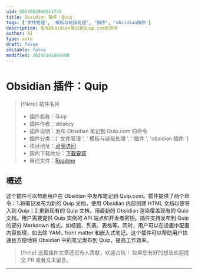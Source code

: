```yaml
---
uid: 2024052908511743
title: Obsidian 插件：Quip
tags: ['文件管理', '模板与链接处理', '插件', 'obsidian插件']
description: 发布Obsidian笔记到Quip.com的命令
author: AI
type: auto
draft: false
editable: false
modified: 20240101000000
---
```


# Obsidian 插件：Quip

> [!Note] 插件名片
> - 插件名称：Quip
> - 插件作者：sblakey
> - 插件说明：发布 Obsidian 笔记到 Quip.com 的命令
> - 插件分类：[' 文件管理 ', ' 模板与链接处理 ', ' 插件 ', 'obsidian 插件 ']
> - 项目地址：[点我访问](https://github.com/sblakey/obsidian-quip)
> - 国内下载地址：[下载安装](https://pkmer.cn/products/plugin/pluginMarket/?quip)
> - 自述文件：[Readme](https://ghproxy.net/https://raw.githubusercontent.com/sblakey/obsidian-quip/master/README.md)

## 概述

这个插件可以帮助用户在 Obsidian 中发布笔记到 Quip.com。插件提供了两个命令：1.将笔记发布为新的 Quip 文档，使用 Obsidian 内部创建 HTML 文档以便导入到 Quip；2.更新现有的 Quip 文档，用最新的 Obsidian 渲染覆盖现有的 Quip 文档。用户需要提供 Quip 实例的 API 端点和开发者密钥。插件支持发布到 Quip 的部分 Markdown 格式，如标题、列表、表格等。同时，用户可以在设置中配置内容处理，如去除 YAML front matter 和嵌入式笔记。这个插件可以帮助用户快速且方便地将 Obsidian 中的笔记发布到 Quip，提高工作效率。

> [!help]
> 这篇插件文章还没有人贡献，欢迎占坑！
> 如果您有好的想法欢迎提交 PR 或者文末留言。

---



